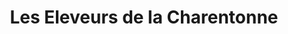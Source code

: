 ---
title: "Les Eleveurs de la Charentonne"
url: /gien/les-eleveurs-de-la-charentonne/
shop: supermarché
---